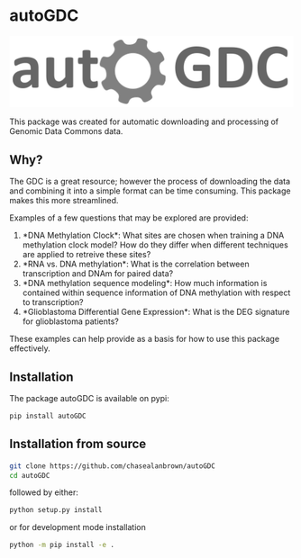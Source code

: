 # autoGDC

![logo](autoGDC_logo.png)

This package was created for automatic downloading and processing of Genomic Data Commons data.

## Why?
The GDC is a great resource; however the process of downloading the data and combining it into a simple format can be time consuming. This package makes this more streamlined.

Examples of a few questions that may be explored are provided:

<ol>
  <li>*DNA Methylation Clock*: What sites are chosen when training a DNA methylation clock model?  How do they differ when different techniques are applied to retreive these sites?</li>
  <li>*RNA vs. DNA methylation*: What is the correlation between transcription and DNAm for paired data?</li>
  <li>*DNA methylation sequence modeling*: How much information is contained within sequence information of DNA methylation with respect to transcription?</li>
  <li>*Glioblastoma Differential Gene Expression*: What is the DEG signature for glioblastoma patients?</li>
</ol>

These examples can help provide as a basis for how to use this package effectively.

## Installation
The package autoGDC is available on pypi:

```sh
pip install autoGDC
```

## Installation from source

```sh
git clone https://github.com/chasealanbrown/autoGDC
cd autoGDC
```

followed by either:

```sh
python setup.py install
```

or for development mode installation

```sh
python -m pip install -e .
```